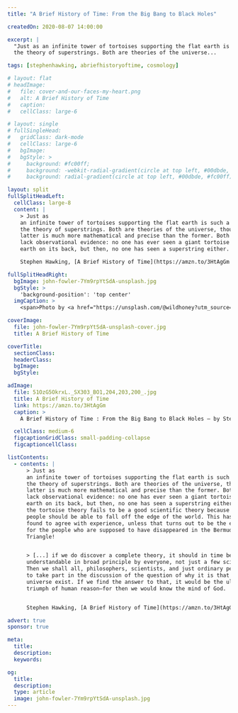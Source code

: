 ```yaml
---
title: "A Brief History of Time: From the Big Bang to Black Holes"

createdOn: 2020-08-07 14:00:00

excerpt: |
  "Just as an infinite tower of tortoises supporting the flat earth is such a picture, so is
  the theory of superstrings. Both are theories of the universe...

tags: [stephenhawking, abriefhistoryoftime, cosmology]

# layout: flat
# headImage:
#   file: cover-and-our-faces-my-heart.png
#   alt: A Brief History of Time
#   caption:
#   cellClass: large-6

# layout: single
# fullSingleHead:
#   gridClass: dark-mode
#   cellClass: large-6
#   bgImage:
#   bgStyle: >
#     background: #fc00ff;
#     background: -webkit-radial-gradient(circle at top left, #00dbde, #fc00ff);
#     background: radial-gradient(circle at top left, #00dbde, #fc00ff);

layout: split
fullSplitHeadLeft:
  cellClass: large-8
  content: |
    > Just as
    an infinite tower of tortoises supporting the flat earth is such a picture, so is
    the theory of superstrings. Both are theories of the universe, though the
    latter is much more mathematical and precise than the former. Both theories
    lack observational evidence: no one has ever seen a giant tortoise with the
    earth on its back, but then, no one has seen a superstring either.

    Stephen Hawking, [A Brief History of Time](https://amzn.to/3HtAgGm "A Brief History of Time: From the Big Bang to Black Holes"), 1988. {.line-before}

fullSplitHeadRight:
  bgImage: john-fowler-7Ym9rpYtSdA-unsplash.jpg
  bgStyle: >
    'background-position': 'top center'
  imgCaption: >
    <span>Photo by <a href="https://unsplash.com/@wildhoney?utm_source=unsplash&amp;utm_medium=referral&amp;utm_content=creditCopyText">John Fowler</a> on <a href="https://unsplash.com/collections/11645368/stars?utm_source=unsplash&amp;utm_medium=referral&amp;utm_content=creditCopyText">Unsplash</a></span>

coverImage:
  file: john-fowler-7Ym9rpYtSdA-unsplash-cover.jpg
  title: A Brief History of Time

coverTitle:
  sectionClass:
  headerClass:
  bgImage:
  bgStyle:

adImage:
  file: 51OzG5OkrxL._SX303_BO1,204,203,200_.jpg
  title: A Brief History of Time
  link: https://amzn.to/3HtAgGm
  caption: >
    A Brief History of Time : From the Big Bang to Black Holes – by Stephen Hawking

  cellClass: medium-6
  figcaptionGridClass: small-padding-collapse
  figcaptioncellClass:

listContents:
  - contents: |
      > Just as
      an infinite tower of tortoises supporting the flat earth is such a picture, so is
      the theory of superstrings. Both are theories of the universe, though the
      latter is much more mathematical and precise than the former. Both theories
      lack observational evidence: no one has ever seen a giant tortoise with the
      earth on its back, but then, no one has seen a superstring either. However,
      the tortoise theory fails to be a good scientific theory because it predicts that
      people should be able to fall off the edge of the world. This has not been
      found to agree with experience, unless that turns out to be the explanation
      for the people who are supposed to have disappeared in the Bermuda
      Triangle!


      > [...] if we do discover a complete theory, it should in time be
      understandable in broad principle by everyone, not just a few scientists.
      Then we shall all, philosophers, scientists, and just ordinary people, be able
      to take part in the discussion of the question of why it is that we and the
      universe exist. If we find the answer to that, it would be the ultimate
      triumph of human reason—for then we would know the mind of God.


      Stephen Hawking, [A Brief History of Time](https://amzn.to/3HtAgGm "A Brief History of Time: From the Big Bang to Black Holes"), 1988. {.line-before}

advert: true
sponsor: true

meta:
  title:
  description:
  keywords:

og:
  title:
  description:
  type: article
  image: john-fowler-7Ym9rpYtSdA-unsplash.jpg
---
```

